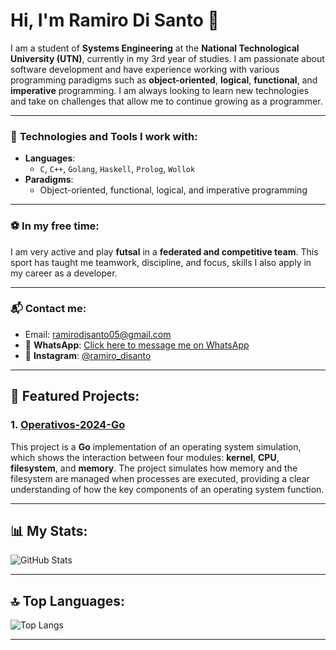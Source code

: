 # Hi, I'm Ramiro Di Santo 👋

I am a student of **Systems Engineering** at the **National Technological University (UTN)**, currently in my 3rd year of studies. I am passionate about software development and have experience working with various programming paradigms such as **object-oriented**, **logical**, **functional**, and **imperative** programming. I am always looking to learn new technologies and take on challenges that allow me to continue growing as a programmer.

---

### 🔧 **Technologies and Tools I work with**:

- **Languages**: 
  - `C`, `C++`, `Golang`, `Haskell`, `Prolog`, `Wollok`
- **Paradigms**: 
  - Object-oriented, functional, logical, and imperative programming

---

### ⚽ **In my free time**:
I am very active and play **futsal** in a **federated and competitive team**. This sport has taught me teamwork, discipline, and focus, skills I also apply in my career as a developer.

---

### 📬 **Contact me**:

- Email: [ramirodisanto05@gmail.com](mailto:ramirodisanto05@gmail.com)
- 📱 **WhatsApp**: [Click here to message me on WhatsApp](https://wa.me/+5491134752367)  
- 📸 **Instagram**: [@ramiro_disanto](https://www.instagram.com/ramidisanto)

---

## 🚀 **Featured Projects**:

### 1. [Operativos-2024-Go](https://github.com/ramidisanto/tp-operativos-go)
This project is a **Go** implementation of an operating system simulation, which shows the interaction between four modules: **kernel**, **CPU**, **filesystem**, and **memory**. The project simulates how memory and the filesystem are managed when processes are executed, providing a clear understanding of how the key components of an operating system function.

---

## 📊 **My Stats**:

![GitHub Stats](https://github-readme-stats.vercel.app/api?username=ramidisanto&show_icons=true&hide_title=true)

---

## 🔝 **Top Languages**:

![Top Langs](https://github-readme-stats.vercel.app/api/top-langs/?username=ramidisanto&layout=compact)

---

